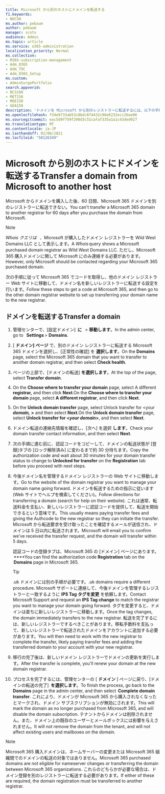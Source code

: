 ```yaml
---
title: Microsoft から別のホストにドメインを転送する
f1.keywords:
- NOCSH
ms.author: pebaum
author: pebaum
manager: scotv
audience: Admin
ms.topic: article
ms.service: o365-administration
localization_priority: Normal
ms.collection:
- M365-subscription-management
- Adm_O365
- Adm_TOC
- Adm_O365_Setup
ms.custom:
- AdminSurgePortfolio
search.appverid:
- BCS160
- MET150
- MOE150
- GEA150
description: 'ドメインを Microsoft から別のレジストラーに転送するには、以下の手順を実行します。 '
ms.openlocfilehash: f34e9733ab53c8bdc6f4432c96e6232ecc26ee06
ms.sourcegitcommit: eac5d9f759f290d3c51cafaf335a1a1c43ded927
ms.translationtype: MT
ms.contentlocale: ja-JP
ms.lasthandoff: 02/06/2021
ms.locfileid: "50126349"
---
```

# <a name="transfer-a-domain-from-microsoft-to-another-host"></a><span data-ttu-id="17520-103">Microsoft から別のホストにドメインを転送する</span><span class="sxs-lookup"><span data-stu-id="17520-103">Transfer a domain from Microsoft to another host</span></span>

<span data-ttu-id="17520-104">Microsoft からドメインを購入した後、60 日間、Microsoft 365 ドメインを別のレジストラーに転送できない。</span><span class="sxs-lookup"><span data-stu-id="17520-104">You can't transfer a Microsoft 365 domain to another registrar for 60 days after you purchase the domain from Microsoft.</span></span>

> [!NOTE]
> <span data-ttu-id="17520-105">_Whois クエリは_   、Microsoft が購入したドメイン レジストラーを Wild West Domains LLC として表示します。</span><span class="sxs-lookup"><span data-stu-id="17520-105">A _Whois_ query shows a Microsoft purchased domain registrar as Wild West Domains LLC.</span></span> <span data-ttu-id="17520-106">ただし、Microsoft 365 購入ドメインに関して Microsoft にのみ連絡する必要があります。</span><span class="sxs-lookup"><span data-stu-id="17520-106">However, only Microsoft should be contacted regarding your Microsoft 365 purchased domain.</span></span>

<span data-ttu-id="17520-107">次の手順に従って Microsoft 365 でコードを取得し、他のドメイン レジストラー Web サイトに移動して、ドメイン名を新しいレジストラーに転送する設定を行います。</span><span class="sxs-lookup"><span data-stu-id="17520-107">Follow these steps to get a code at Microsoft 365, and then go to the other domain registrar website to set up transferring your domain name to the new registrar.</span></span>

## <a name="transfer-a-domain"></a><span data-ttu-id="17520-108">ドメインを転送する</span><span class="sxs-lookup"><span data-stu-id="17520-108">Transfer a domain</span></span>

1. <span data-ttu-id="17520-109">管理センターで、[設定ドメイン]  **に**   >  **移動します**。</span><span class="sxs-lookup"><span data-stu-id="17520-109">In the admin center, go to   **Settings** > **Domains**.</span></span>

2. <span data-ttu-id="17520-110">[ **ドメイン] ページ** で、別のドメイン レジストラーに転送する Microsoft 365 ドメインを選択し、[正常性の確認] を **選択します**。</span><span class="sxs-lookup"><span data-stu-id="17520-110">On the **Domains** page, select the Microsoft 365 domain that you want to transfer to another domain registrar, and then select **Check health**.</span></span>

3. <span data-ttu-id="17520-111">ページの上部で、[ドメインの転送] **を選択します**。</span><span class="sxs-lookup"><span data-stu-id="17520-111">At the top of the page, select **Transfer domain**.</span></span>

4. <span data-ttu-id="17520-112">On the **Choose where to transfer your domain** page, select A different **registrar,** and then click **Next**.</span><span class="sxs-lookup"><span data-stu-id="17520-112">On the **Choose where to transfer your domain** page, select **A different registrar**, and then click **Next**.</span></span>

5. <span data-ttu-id="17520-113">On the **Unlock domain transfer** page, select Unlock transfer for <your **_domain,_ >** and then select **Next**.</span><span class="sxs-lookup"><span data-stu-id="17520-113">On the **Unlock domain transfer** page, select **Unlock transfer for <_your domain_>**, and then select **Next**.</span></span>

6. <span data-ttu-id="17520-114">ドメイン転送の連絡先情報を確認し、[次へ] を選択 **します**。</span><span class="sxs-lookup"><span data-stu-id="17520-114">Check your domain transfer contact information, and then select **Next**.</span></span>

7. <span data-ttu-id="17520-115">次の手順に進む前に、認証コードをコピーして、ドメインの転送状態が [登録]タブの [ロック解除済み] に変わるまで約 30 分待ちます。</span><span class="sxs-lookup"><span data-stu-id="17520-115">Copy the authorization code and wait about 30 minutes for your domain transfer status to change to **Unlocked for transfer** on the **Registration** tab before you proceed with next steps.</span></span>

8. <span data-ttu-id="17520-116">今後ドメイン名を管理するドメイン レジストラーの Web サイトに移動します。</span><span class="sxs-lookup"><span data-stu-id="17520-116">Go to the website of the domain registrar you want to manage your domain name going forward.</span></span> <span data-ttu-id="17520-117">ドメインを転送するための指示に従います (Web サイトでヘルプを検索してください)。</span><span class="sxs-lookup"><span data-stu-id="17520-117">Follow directions for transferring a domain (search for help on their website).</span></span> <span data-ttu-id="17520-118">これは通常、転送料金を支払い、新しいレジストラーに認証コードを提供して、転送を開始できるという意味です。</span><span class="sxs-lookup"><span data-stu-id="17520-118">This usually means paying transfer fees and giving the Authcode to the new registrar so they can initiate the transfer.</span></span> <span data-ttu-id="17520-119">Microsoft から転送要求を受け取ったことを確認するメールが送信され、ドメインは 5 日以内に転送されます。</span><span class="sxs-lookup"><span data-stu-id="17520-119">Microsoft will email you to confirm we’ve received the transfer request, and the domain will transfer within 5 days.</span></span>

    <span data-ttu-id="17520-120">認証コードの登録タブは、Microsoft 365 の [ドメイン] ページにあります。  \*\*\*\*</span><span class="sxs-lookup"><span data-stu-id="17520-120">You can find the authorization code **Registration** tab on the  **Domains** page in Microsoft 365.</span></span>
    
    > [!TIP]
    > <span data-ttu-id="17520-121">.uk ドメインには別の手順が必要です。</span><span class="sxs-lookup"><span data-stu-id="17520-121">.uk domains require a different procedure.</span></span> <span data-ttu-id="17520-122">Microsoft サポートに連絡して、今後ドメインを管理するレジストラーと一致するように **IPS Tag タグを変更** を依頼します。</span><span class="sxs-lookup"><span data-stu-id="17520-122">Contact Microsoft Support and request an **IPS Tag change** to match the registrar you want to manage your domain going forward.</span></span> <span data-ttu-id="17520-123">タグを変更すると、ドメインは直ちに新しいレジストラーに移動します。</span><span class="sxs-lookup"><span data-stu-id="17520-123">Once the tag changes, the domain immediately transfers to the new registrar.</span></span> <span data-ttu-id="17520-124">転送を完了するには、新しいレジストラーでするべきことがあります。移転手数料を支払って、新しいレジストラーで転送されたドメインをアカウントに追加する必要があります。</span><span class="sxs-lookup"><span data-stu-id="17520-124">You will then need to work with the new registrar to complete the transfer, likely paying transfer fees and adding the transferred domain to your account with your new registrar.</span></span>

9. <span data-ttu-id="17520-125">移行の完了後は、新しいドメイン レジストラーでドメインの更新を実行します。</span><span class="sxs-lookup"><span data-stu-id="17520-125">After the transfer is complete, you'll renew your domain at the new domain registrar.</span></span>

10. <span data-ttu-id="17520-126">プロセスを完了するには、管理センターの [ **ドメイン** ] ページに戻り、[ドメインの転送の完了]  **を選択します**。</span><span class="sxs-lookup"><span data-stu-id="17520-126">To finish the process, go back to the **Domains** page in the admin center, and then select  **Complete domain transfer**.</span></span> <span data-ttu-id="17520-127">これにより、ドメインが Microsoft 365 から購入されなくなったとマークされ、ドメイン サブスクリプションが無効にされます。</span><span class="sxs-lookup"><span data-stu-id="17520-127">This will mark the domain as no longer purchased from Microsoft 365, and will disable the domain subscription.</span></span> <span data-ttu-id="17520-128">テナントからドメインは削除されません。また、ドメイン上の既存のユーザーとメールボックスには影響を与えされません。</span><span class="sxs-lookup"><span data-stu-id="17520-128">It will not remove the domain from the tenant, and will not affect existing users and mailboxes on the domain.</span></span>

> [!NOTE]
> <span data-ttu-id="17520-129">Microsoft 365 購入ドメインは、ネームサーバーの変更または Microsoft 365 組織間でのドメインの転送の対象ではありません。</span><span class="sxs-lookup"><span data-stu-id="17520-129">Microsoft 365 purchased domains are not eligible for nameserver changes or transferring the domain between Microsoft 365 organizations.</span></span> <span data-ttu-id="17520-130">これらのどちらかが必要な場合は、ドメイン登録を別のレジストラーに転送する必要があります。</span><span class="sxs-lookup"><span data-stu-id="17520-130">If either of these are required, the domain registration must be transferred to another registrar.</span></span>
